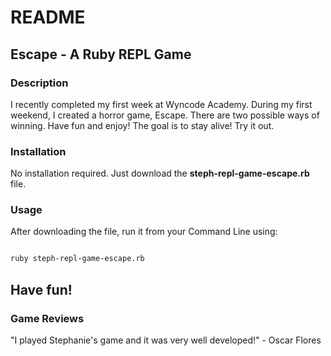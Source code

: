 # README 

## Escape - A Ruby REPL Game

### Description

I recently completed my first week at Wyncode Academy. During my first weekend, I created a horror game, Escape.
There are two possible ways of winning. Have fun and enjoy! The goal is to stay alive! Try it out.

### Installation 

 No installation required. Just download the **steph-repl-game-escape.rb** file.

### Usage

After downloading the file, run it from your Command Line using: 

```bash

ruby steph-repl-game-escape.rb

```

## Have fun!

### Game Reviews
"I played Stephanie's game and it was very well developed!" - Oscar Flores
